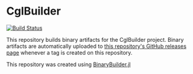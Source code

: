# CglBuilder

[![Build Status](https://travis-ci.org/JuliaOpt/CglBuilder.svg?branch=master)](https://travis-ci.org/JuliaOpt/CglBuilder)

This repository builds binary artifacts for the CglBuilder project. Binary artifacts are automatically uploaded to
[this repository's GitHub releases page](https://github.com/JuliaOpt/CglBuilder/releases) whenever a tag is created
on this repository.

This repository was created using [BinaryBuilder.jl](https://github.com/JuliaPackaging/BinaryBuilder.jl)
